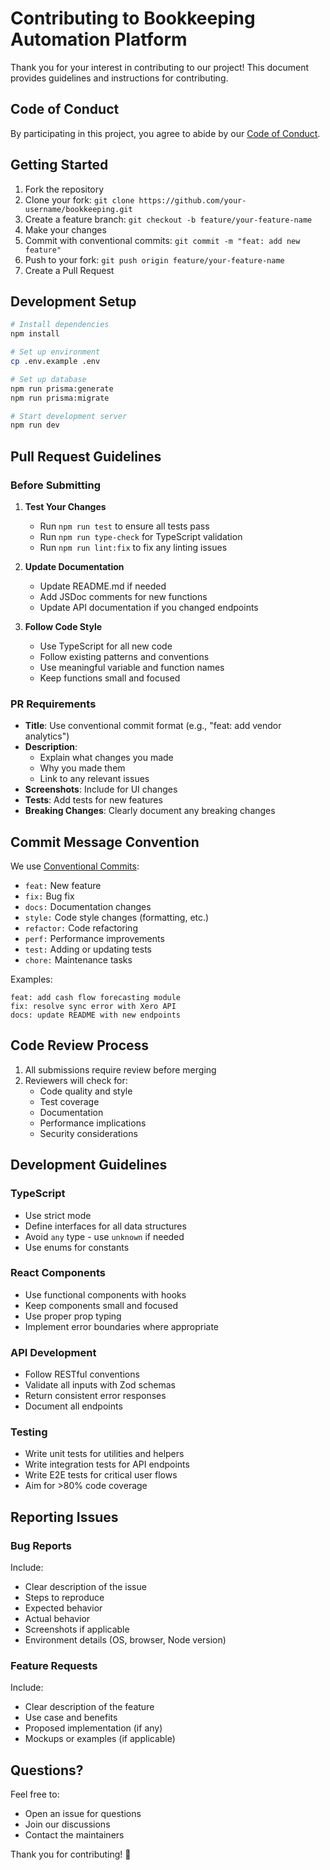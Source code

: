 # Contributing to Bookkeeping Automation Platform

Thank you for your interest in contributing to our project! This document provides guidelines and instructions for contributing.

## Code of Conduct

By participating in this project, you agree to abide by our [Code of Conduct](CODE_OF_CONDUCT.md).

## Getting Started

1. Fork the repository
2. Clone your fork: `git clone https://github.com/your-username/bookkeeping.git`
3. Create a feature branch: `git checkout -b feature/your-feature-name`
4. Make your changes
5. Commit with conventional commits: `git commit -m "feat: add new feature"`
6. Push to your fork: `git push origin feature/your-feature-name`
7. Create a Pull Request

## Development Setup

```bash
# Install dependencies
npm install

# Set up environment
cp .env.example .env

# Set up database
npm run prisma:generate
npm run prisma:migrate

# Start development server
npm run dev
```

## Pull Request Guidelines

### Before Submitting

1. **Test Your Changes**
   - Run `npm run test` to ensure all tests pass
   - Run `npm run type-check` for TypeScript validation
   - Run `npm run lint:fix` to fix any linting issues

2. **Update Documentation**
   - Update README.md if needed
   - Add JSDoc comments for new functions
   - Update API documentation if you changed endpoints

3. **Follow Code Style**
   - Use TypeScript for all new code
   - Follow existing patterns and conventions
   - Use meaningful variable and function names
   - Keep functions small and focused

### PR Requirements

- **Title**: Use conventional commit format (e.g., "feat: add vendor analytics")
- **Description**: 
  - Explain what changes you made
  - Why you made them
  - Link to any relevant issues
- **Screenshots**: Include for UI changes
- **Tests**: Add tests for new features
- **Breaking Changes**: Clearly document any breaking changes

## Commit Message Convention

We use [Conventional Commits](https://www.conventionalcommits.org/):

- `feat:` New feature
- `fix:` Bug fix
- `docs:` Documentation changes
- `style:` Code style changes (formatting, etc.)
- `refactor:` Code refactoring
- `perf:` Performance improvements
- `test:` Adding or updating tests
- `chore:` Maintenance tasks

Examples:
```
feat: add cash flow forecasting module
fix: resolve sync error with Xero API
docs: update README with new endpoints
```

## Code Review Process

1. All submissions require review before merging
2. Reviewers will check for:
   - Code quality and style
   - Test coverage
   - Documentation
   - Performance implications
   - Security considerations

## Development Guidelines

### TypeScript

- Use strict mode
- Define interfaces for all data structures
- Avoid `any` type - use `unknown` if needed
- Use enums for constants

### React Components

- Use functional components with hooks
- Keep components small and focused
- Use proper prop typing
- Implement error boundaries where appropriate

### API Development

- Follow RESTful conventions
- Validate all inputs with Zod schemas
- Return consistent error responses
- Document all endpoints

### Testing

- Write unit tests for utilities and helpers
- Write integration tests for API endpoints
- Write E2E tests for critical user flows
- Aim for >80% code coverage

## Reporting Issues

### Bug Reports

Include:
- Clear description of the issue
- Steps to reproduce
- Expected behavior
- Actual behavior
- Screenshots if applicable
- Environment details (OS, browser, Node version)

### Feature Requests

Include:
- Clear description of the feature
- Use case and benefits
- Proposed implementation (if any)
- Mockups or examples (if applicable)

## Questions?

Feel free to:
- Open an issue for questions
- Join our discussions
- Contact the maintainers

Thank you for contributing! 🎉